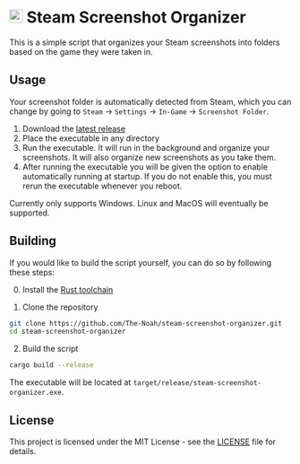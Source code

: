# <img height="24" src="logo.png" /> Steam Screenshot Organizer

This is a simple script that organizes your Steam screenshots into folders based on the game they were taken in.

## Usage

Your screenshot folder is automatically detected from Steam, which you can change by going to `Steam` -> `Settings` -> `In-Game` -> `Screenshot Folder`.

1. Download the [latest release](https://github.com/The-Noah/steam-screenshot-organizer/releases/latest/download/steam-screenshot-organizer.exe)
2. Place the executable in any directory
3. Run the executable. It will run in the background and organize your screenshots. It will also organize new screenshots as you take them.
4. After running the executable you will be given the option to enable automatically running at startup. If you do not enable this, you must rerun the executable whenever you reboot.

Currently only supports Windows. Linux and MacOS will eventually be supported.

## Building

If you would like to build the script yourself, you can do so by following these steps:

0. Install the [Rust toolchain](https://www.rust-lang.org/tools/install)

1. Clone the repository

```bash
git clone https://github.com/The-Noah/steam-screenshot-organizer.git
cd steam-screenshot-organizer
```

2. Build the script

```bash
cargo build --release
```

The executable will be located at `target/release/steam-screenshot-organizer.exe`.

## License

This project is licensed under the MIT License - see the [LICENSE](LICENSE) file for details.
